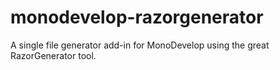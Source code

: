 monodevelop-razorgenerator
==========================

A single file generator add-in for MonoDevelop using the great RazorGenerator tool.
